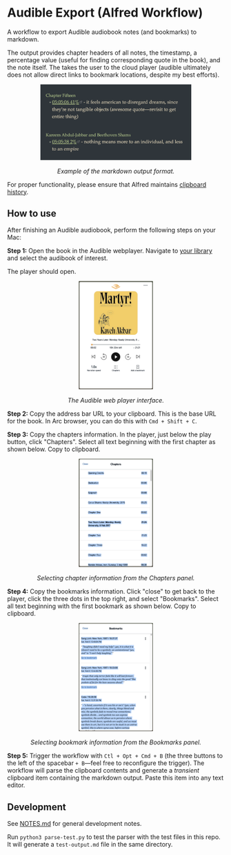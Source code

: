 # Audible Export (Alfred Workflow)

A workflow to export Audible audiobook notes (and bookmarks) to markdown.

The output provides chapter headers of all notes, the timestamp, a percentage value (useful for finding corresponding quote in the book), and the note itself. The takes the user to the cloud player (audible ultimately does not allow direct links to bookmark locations, despite my best efforts). 

<div align="center">
    <img src="./screenshots/martyr-output.png" alt="screenshot of output" width='350px'>
    <p><em>Example of the markdown output format.</em></p>
</div>

For proper functionality, please ensure that Alfred maintains [clipboard history](https://www.alfredapp.com/help/features/clipboard/).

## How to use

After finishing an Audible audiobook, perform the following steps on your Mac:

**Step 1:** Open the book in the Audible webplayer. Navigate to [your library](https://www.audible.com/library/titles) and select the audibook of interest. 

The player should open.

<div align="center">
    <img src="./screenshots/martyr-player.png" alt="player screenshot" height='250px'>
    <p><em>The Audible web player interface.</em></p>
</div>

**Step 2:** Copy the address bar URL to your clipboard. This is the base URL for the book. In Arc browser, you can do this with `Cmd + Shift + C`.

**Step 3:** Copy the chapters information. In the player, just below the play button, click "Chapters". Select all text beginning with the first chapter as shown below. Copy to clipboard.

<div align="center">
    <img src="./screenshots/martyr-chapters.png" alt="chapters screenshot" height='250px'>
    <p><em>Selecting chapter information from the Chapters panel.</em></p>
</div>

**Step 4:** Copy the bookmarks information. Click "close" to get back to the player, click the three dots in the top right, and select "Bookmarks". Select all text beginning with the first bookmark as shown below. Copy to clipboard.

<div align="center">
    <img src="./screenshots/martyr-notes.png" alt="bookmarks screenshot" height='250px'>
    <p><em>Selecting bookmark information from the Bookmarks panel.</em></p>
</div>

**Step 5:** Trigger the workflow with `Ctl + Opt + Cmd + B` (the three buttons to the left of the spacebar `+ B`—feel free to reconfigure the trigger). The workflow will parse the clipboard contents and generate a *transient* clipboard item containing the markdown output. Paste this item into any text editor.

## Development

See [NOTES.md](./NOTES.md) for general development notes.

Run `python3 parse-test.py` to test the parser with the test files in this repo. It will generate a `test-output.md` file in the same directory.
